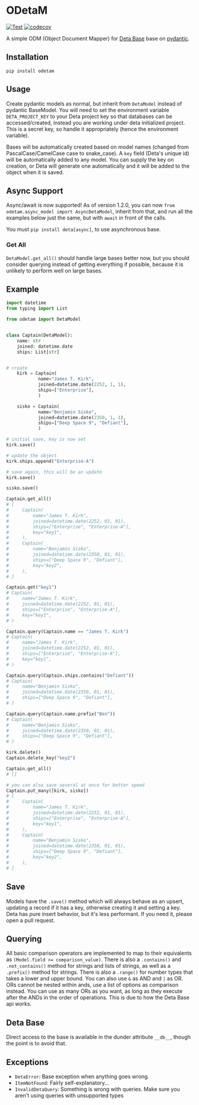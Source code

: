 # ODetaM

[![Test](https://github.com/rickh94/ODetaM/actions/workflows/test.yml/badge.svg)](https://github.com/rickh94/ODetaM/actions/workflows/test.yml)
[![codecov](https://codecov.io/gh/rickh94/odetam/branch/main/graph/badge.svg?token=BLDIMHU9FB)](https://codecov.io/gh/rickh94/odetam)

A simple ODM (Object Document Mapper) for [Deta Base](https://deta.sh) base on
[pydantic](https://github.com/samuelcolvin/pydantic/).

## Installation

`pip install odetam`

## Usage

Create pydantic models as normal, but inherit from `DetaModel` instead of 
pydantic BaseModel. You will need to set the environment variable 
`DETA_PROJECT_KEY` to your Deta project key so that databases can be 
accessed/created, instead you are working under deta initialized project. This 
is a secret key, so handle it appropriately (hence the environment variable).

Bases will be automatically created based on model names (changed from 
PascalCase/CamelCase case to snake_case). A `key` field (Deta's unique id) will 
be automatically added to any model. You can supply the key on creation, or 
Deta will generate one automatically and it will be added to the object when it 
is saved.

## Async Support

Async/await is now supported! As of version 1.2.0, you can now 
`from odetam.async_model import AsyncDetaModel`, inherit from that, and run all 
the examples below just the same, but with `await` in front of the calls.

You must `pip install deta[async]`, to use asynchronous base.


### Get All

`DetaModel.get_all()` should handle large bases better now, but you should 
consider querying instead of getting everything if possible, because it is
unlikely to perform well on large bases.


## Example

```python
import datetime
from typing import List

from odetam import DetaModel


class Captain(DetaModel):
    name: str
    joined: datetime.date
    ships: List[str]


# create
    kirk = Captain(
            name="James T. Kirk",
            joined=datetime.date(2252, 1, 1),
            ships=["Enterprise"],
            )

    sisko = Captain(
            name="Benjamin Sisko",
            joined=datetime.date(2350, 1, 1),
            ships=["Deep Space 9", "Defiant"],
            )

# initial save, key is now set
kirk.save()

# update the object
kirk.ships.append("Enterprise-A")

# save again, this will be an update
kirk.save()

sisko.save()

Captain.get_all()
# [
#     Captain(
#         name="James T. Kirk", 
#         joined=datetime.date(2252, 01, 01), 
#         ships=["Enterprise", "Enterprise-A"],
#         key="key1",
#     ),
#     Captain(
#         name="Benjamin Sisko",
#         joined=datetime.date(2350, 01, 01), 
#         ships=["Deep Space 9", "Defiant"],
#         key="key2",
#     ),
# ]

Captain.get("key1")
# Captain(
#     name="James T. Kirk", 
#     joined=datetime.date(2252, 01, 01), 
#     ships=["Enterprise", "Enterprise-A"],
#     key="key1",
# )

Captain.query(Captain.name == "James T. Kirk")
# Captain(
#     name="James T. Kirk", 
#     joined=datetime.date(2252, 01, 01), 
#     ships=["Enterprise", "Enterprise-A"],
#     key="key1",
# )

Captain.query(Captain.ships.contains("Defiant"))
# Captain(
#     name="Benjamin Sisko",
#     joined=datetime.date(2350, 01, 01),
#     ships=["Deep Space 9", "Defiant"],
# )

Captain.query(Captain.name.prefix("Ben"))
# Captain(
#     name="Benjamin Sisko",
#     joined=datetime.date(2350, 01, 01),
#     ships=["Deep Space 9", "Defiant"],
# )

kirk.delete()
Captain.delete_key("key2")

Captain.get_all()
# []

# you can also save several at once for better speed
Captain.put_many([kirk, sisko])
# [
#     Captain(
#         name="James T. Kirk", 
#         joined=datetime.date(2252, 01, 01), 
#         ships=["Enterprise", "Enterprise-A"],
#         key="key1",
#     ),
#     Captain(
#         name="Benjamin Sisko",
#         joined=datetime.date(2350, 01, 01), 
#         ships=["Deep Space 9", "Defiant"],
#         key="key2",
#     ),
# ]

```

## Save

Models have the `.save()` method which will always behave as an upsert, 
updating a record if it has a key, otherwise creating it and setting a key. 
Deta has pure insert behavior, but it's less performant. If you need it, please 
open a pull request.

## Querying

All basic comparison operators are implemented to map to their equivalents as 
`(Model.field >= comparison_value)`. There is also a `.contains()` and 
`.not_contains()` method for strings and lists of strings, as well as a 
`.prefix()` method for strings. There is also a `.range()` for number types 
that takes a lower and upper bound. You can also use `&`  as AND and `|` as OR. 
ORs cannot be nested within ands, use a list of options as comparison instead. 
You can use as many ORs as you want, as long as they execute after the ANDs in 
the order of operations. This is due to how the Deta Base api works.

## Deta Base

Direct access to the base is available in the dunder attribute `__db__`, though 
the point is to avoid that.

## Exceptions

 - `DetaError`: Base exception when anything goes wrong.
 - `ItemNotFound`: Fairly self-explanatory...
 - `InvalidDetaQuery`: Something is wrong with queries. Make sure you aren't using
 queries with unsupported types
